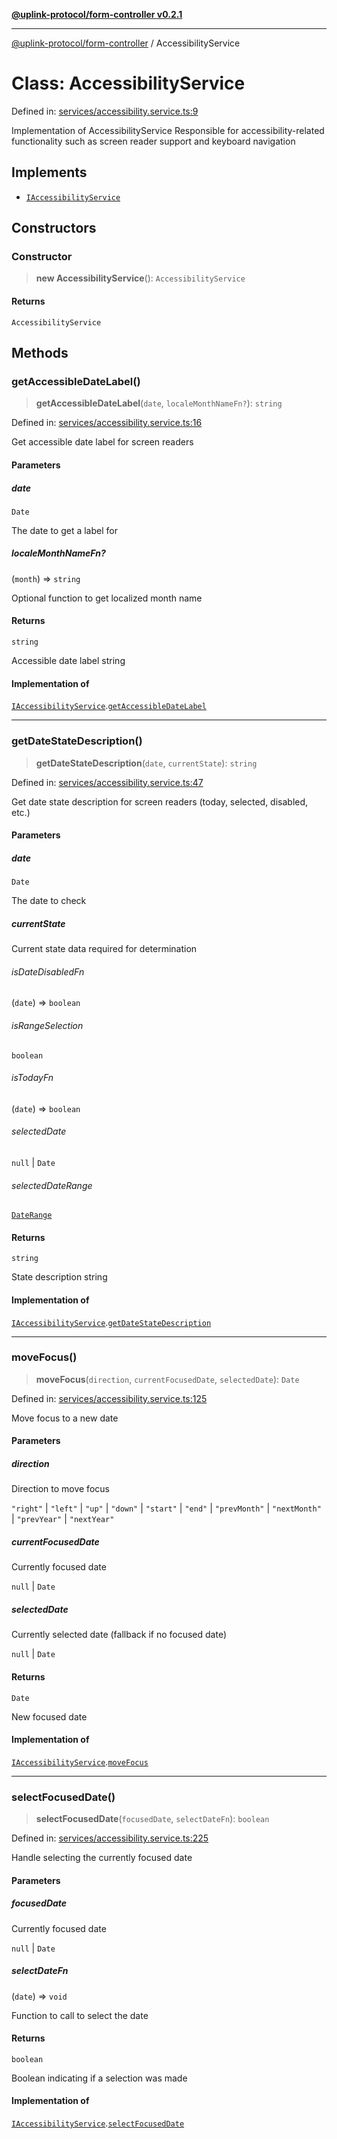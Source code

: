 [**@uplink-protocol/form-controller v0.2.1**](../README.md)

***

[@uplink-protocol/form-controller](../globals.md) / AccessibilityService

# Class: AccessibilityService

Defined in: [services/accessibility.service.ts:9](https://github.com/jmkcoder/uplink-protocol-calendar/blob/311e0b81efba7399cf1c367c0a2007aa66f3b830/src/services/accessibility.service.ts#L9)

Implementation of AccessibilityService
Responsible for accessibility-related functionality such as screen reader support
and keyboard navigation

## Implements

- [`IAccessibilityService`](../interfaces/IAccessibilityService.md)

## Constructors

### Constructor

> **new AccessibilityService**(): `AccessibilityService`

#### Returns

`AccessibilityService`

## Methods

### getAccessibleDateLabel()

> **getAccessibleDateLabel**(`date`, `localeMonthNameFn?`): `string`

Defined in: [services/accessibility.service.ts:16](https://github.com/jmkcoder/uplink-protocol-calendar/blob/311e0b81efba7399cf1c367c0a2007aa66f3b830/src/services/accessibility.service.ts#L16)

Get accessible date label for screen readers

#### Parameters

##### date

`Date`

The date to get a label for

##### localeMonthNameFn?

(`month`) => `string`

Optional function to get localized month name

#### Returns

`string`

Accessible date label string

#### Implementation of

[`IAccessibilityService`](../interfaces/IAccessibilityService.md).[`getAccessibleDateLabel`](../interfaces/IAccessibilityService.md#getaccessibledatelabel)

***

### getDateStateDescription()

> **getDateStateDescription**(`date`, `currentState`): `string`

Defined in: [services/accessibility.service.ts:47](https://github.com/jmkcoder/uplink-protocol-calendar/blob/311e0b81efba7399cf1c367c0a2007aa66f3b830/src/services/accessibility.service.ts#L47)

Get date state description for screen readers (today, selected, disabled, etc.)

#### Parameters

##### date

`Date`

The date to check

##### currentState

Current state data required for determination

###### isDateDisabledFn

(`date`) => `boolean`

###### isRangeSelection

`boolean`

###### isTodayFn

(`date`) => `boolean`

###### selectedDate

`null` \| `Date`

###### selectedDateRange

[`DateRange`](../interfaces/DateRange.md)

#### Returns

`string`

State description string

#### Implementation of

[`IAccessibilityService`](../interfaces/IAccessibilityService.md).[`getDateStateDescription`](../interfaces/IAccessibilityService.md#getdatestatedescription)

***

### moveFocus()

> **moveFocus**(`direction`, `currentFocusedDate`, `selectedDate`): `Date`

Defined in: [services/accessibility.service.ts:125](https://github.com/jmkcoder/uplink-protocol-calendar/blob/311e0b81efba7399cf1c367c0a2007aa66f3b830/src/services/accessibility.service.ts#L125)

Move focus to a new date

#### Parameters

##### direction

Direction to move focus

`"right"` | `"left"` | `"up"` | `"down"` | `"start"` | `"end"` | `"prevMonth"` | `"nextMonth"` | `"prevYear"` | `"nextYear"`

##### currentFocusedDate

Currently focused date

`null` | `Date`

##### selectedDate

Currently selected date (fallback if no focused date)

`null` | `Date`

#### Returns

`Date`

New focused date

#### Implementation of

[`IAccessibilityService`](../interfaces/IAccessibilityService.md).[`moveFocus`](../interfaces/IAccessibilityService.md#movefocus)

***

### selectFocusedDate()

> **selectFocusedDate**(`focusedDate`, `selectDateFn`): `boolean`

Defined in: [services/accessibility.service.ts:225](https://github.com/jmkcoder/uplink-protocol-calendar/blob/311e0b81efba7399cf1c367c0a2007aa66f3b830/src/services/accessibility.service.ts#L225)

Handle selecting the currently focused date

#### Parameters

##### focusedDate

Currently focused date

`null` | `Date`

##### selectDateFn

(`date`) => `void`

Function to call to select the date

#### Returns

`boolean`

Boolean indicating if a selection was made

#### Implementation of

[`IAccessibilityService`](../interfaces/IAccessibilityService.md).[`selectFocusedDate`](../interfaces/IAccessibilityService.md#selectfocuseddate)
